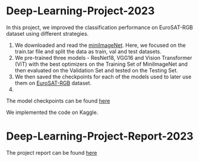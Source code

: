 # Deep-Learning-Project-2023

In this project, we improved the classification performance on EuroSAT-RGB dataset using different strategies.

1. We downloaded and read the [miniImageNet](https://drive.google.com/drive/folders/17a09kkqVivZQFggCw9I_YboJ23tcexNM). Here, we focused on the train.tar file and split the data as train, val and test datasets.
2. We pre-trained three models - ResNet18, VGG16 and Vision Transformer (ViT) with the best optimizers on the Training Set of MiniImageNet and then evaluated on the Validation Set and tested on the Testing Set.
3. We then saved the checkpoints for each of the models used to later use them on [EuroSAT-RGB](https://github.com/phelber/EuroSAT) dataset.
4. 

The model checkpoints can be found [here](https://drive.google.com/drive/folders/1rrPXO8zfcdm-FPuZwXu-LAX-ADByVseL?usp=sharing)


We implemented the code on Kaggle.

# Deep-Learning-Project-Report-2023

The project report can be found [here](https://github.com/moinul7002/Deep-Learning-Project-2023/blob/master/Deep_Learning_Project_Report_2023.pdf)
